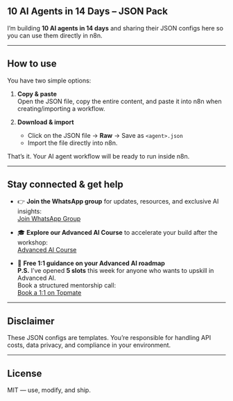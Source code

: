 ## 10 AI Agents in 14 Days – JSON Pack

I’m building **10 AI agents in 14 days** and sharing their JSON configs here so you can use them directly in n8n.

---

## How to use

You have two simple options:

1. **Copy & paste**  
   Open the JSON file, copy the entire content, and paste it into n8n when creating/importing a workflow.

2. **Download & import**  
   - Click on the JSON file → **Raw** → Save as `<agent>.json`  
   - Import the file directly into n8n.

That’s it. Your AI agent workflow will be ready to run inside n8n.

---

## Stay connected & get help

- 👉 **Join the WhatsApp group** for updates, resources, and exclusive AI insights:  
  [Join WhatsApp Group](https://chat.whatsapp.com/HJi1SHFmuL6FPScMPnzcg2) 

- 🎓 **Explore our Advanced AI Course** to accelerate your build after the workshop:  
  [Advanced AI Course](https://theproductspace.in/advanced-ai-program)

- 🧭 **Free 1:1 guidance on your Advanced AI roadmap**  
  **P.S.** I’ve opened **5 slots** this week for anyone who wants to upskill in Advanced AI.  
  Book a structured mentorship call:  
  [Book a 1:1 on Topmate](https://topmate.io/propel/1309845)

---

## Disclaimer

These JSON configs are templates. You’re responsible for handling API costs, data privacy, and compliance in your environment.

---

## License

MIT — use, modify, and ship.
